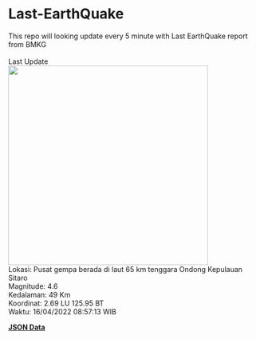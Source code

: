 # Last-EarthQuake
This repo will looking update every 5 minute with Last EarthQuake report from BMKG
<br>
<br>
Last Update
<br>
<img src="https://ews.bmkg.go.id/TEWS/data/20220416085713.mmi.jpg" width="400"/>
<br>
Lokasi: Pusat gempa berada di laut 65 km tenggara Ondong Kepulauan Sitaro <br>
Magnitude: 4.6 <br>
Kedalaman: 49 Km <br>
Koordinat: 2.69 LU 125.95 BT <br>
Waktu: 16/04/2022 08:57:13 WIB <br>

<a href="./data/data.json">**JSON Data**</a>

